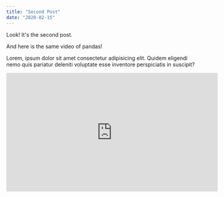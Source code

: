 ```yaml
---
title: "Second Post"
date: "2020-02-15"
---
```


Look! It's the second post.

And here is the same video of pandas!

Lorem, ipsum dolor sit amet consectetur adipisicing elit. Quidem eligendi nemo quis pariatur deleniti voluptate esse inventore perspiciatis in suscipit?

<iframe width="560" height="315" src="https://www.youtube.com/embed/4n0xNbfJLR8" frameborder="0" allowfullscreen></iframe>
